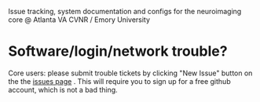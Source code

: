 Issue tracking, system documentation and configs for the neuroimaging core @ Atlanta VA CVNR / Emory University

Software/login/network trouble?
================================
Core users: please submit trouble tickets by clicking "New Issue" button on the the [issues page](http://j.mp/brokenbrain) . This will require you to sign up for a free github account, which is not a bad thing.
